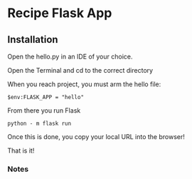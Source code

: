 # Recipe Flask App

## Installation

Open the hello.py in an IDE of your choice.

Open the Terminal and cd to the correct directory

When you reach project, you must arm the hello file:

```
$env:FLASK_APP = "hello"
```

From there you run Flask

```
python - m flask run
```

Once this is done, you copy your local URL into the browser!

That is it!

### Notes

